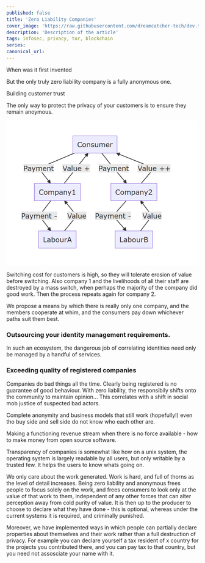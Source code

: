 ```yaml
---
published: false
title: 'Zero Liability Companies'
cover_image: 'https://raw.githubusercontent.com/dreamcatcher-tech/dev.to/master/blog-posts/anonymous-coding/assets/dragon.jpg'
description: 'Description of the article'
tags: infosec, privacy, tor, blockchain
series:
canonical_url:
---
```


When was it first invented

But the only truly zero liability company is a fully anonymous one.

Building customer trust

The only way to protect the privacy of your customers is to ensure they remain
anoymous.

![Current Labour Flows](./assets/economy.png)

Switching cost for customers is high, so they will tolerate erosion of value
before switching. Also company 1 and the livelihoods of all their staff are
destroyed by a mass switch, when perhaps the majority of the company did good
work. Then the process repeats again for company 2.

We propose a means by which there is really only one company, and the members
cooperate at whim, and the consumers pay down whichever paths suit them best.

### Outsourcing your identity management requirements.

In such an ecosystem, the dangerous job of correlating identities need only be
managed by a handful of services.

### Exceeding quality of registered companies

Companies do bad things all the time. Clearly being registered is no guarantee
of good behaviour. With zero liability, the responsibily shifts onto the
community to maintain opinion... This correlates with a shift in social mob
justice of suspected bad actors.

Complete anonymity and business models that still work (hopefully!) even tho buy
side and sell side do not know who each other are.

Making a functioning revenue stream when there is no force available - how to
make money from open source software.

Transparency of companies is somewhat like how on a unix system, the operating
system is largely readable by all users, but only writable by a trusted few. It
helps the users to know whats going on.

We only care about the work generated. Work is hard, and full of thorns as the
level of detail increases. Being zero liability and anonymous frees people to
focus solely on the work, and frees consumers to look only at the value of that
work to them, independent of any other forces that can alter perception away
from cold purity of value. It is then up to the producer to choose to declare
what they have done - this is optional, whereas under the current systems it is
required, and criminally punished.

Moreover, we have implemented ways in which people can partially declare
properties about themselves and their work rather than a full destruction of
privacy. For example you can declare yourself a tax resident of x country for
the projects you contributed there, and you can pay tax to that country, but you
need not assosciate your name with it.
